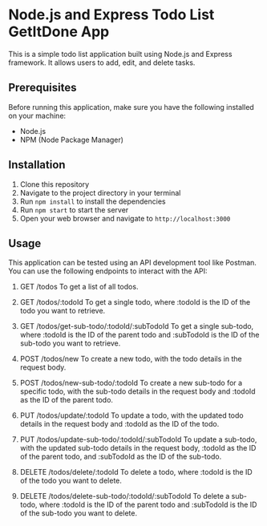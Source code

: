 # Node.js and Express Todo List GetItDone App

This is a simple todo list application built using Node.js and Express framework. It allows users to add, edit, and delete tasks.

## Prerequisites

Before running this application, make sure you have the following installed on your machine:

- Node.js
- NPM (Node Package Manager)

## Installation

1. Clone this repository
2. Navigate to the project directory in your terminal
3. Run `npm install` to install the dependencies
4. Run `npm start` to start the server
5. Open your web browser and navigate to `http://localhost:3000`

## Usage

This application can be tested using an API development tool like Postman. You can use the following endpoints to interact with the API:

1. GET /todos
 To get a list of all todos.

2. GET /todos/:todoId
 To get a single todo, where :todoId is the ID of the todo you want to retrieve.

3. GET /todos/get-sub-todo/:todoId/:subTodoId
 To get a single sub-todo, where :todoId is the ID of the parent todo and :subTodoId is the ID of the sub-todo you want to retrieve.

4. POST /todos/new
 To create a new todo, with the todo details in the request body.

5. POST /todos/new-sub-todo/:todoId
 To create a new sub-todo for a specific todo, with the sub-todo details in the request body and :todoId as the ID of the parent todo.

6. PUT /todos/update/:todoId
 To update a todo, with the updated todo details in the request body and :todoId as the ID of the todo.

7. PUT /todos/update-sub-todo/:todoId/:subTodoId
 To update a sub-todo, with the updated sub-todo details in the request body, :todoId as the ID of the parent todo, and :subTodoId as the ID of the sub-todo.

8. DELETE /todos/delete/:todoId
 To delete a todo, where :todoId is the ID of the todo you want to delete.

9. DELETE /todos/delete-sub-todo/:todoId/:subTodoId
 To delete a sub-todo, where :todoId is the ID of the parent todo and :subTodoId is the ID of the sub-todo you want to delete.



